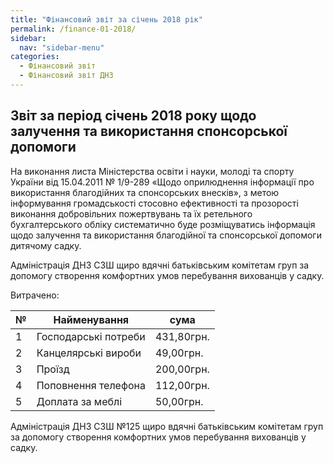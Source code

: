 ```yaml
---
title: "Фінансовий звіт за січень 2018 рік"
permalink: /finance-01-2018/
sidebar:
  nav: "sidebar-menu"
categories:
  - Фінансовий звіт
  - Фінансовий звіт ДНЗ
---
```


## Звіт за період січень 2018 року щодо залучення та використання спонсорської допомоги

На виконання листа Міністерства освіти і науки, молоді та спорту України від 15.04.2011 № 1/9-289 «Щодо оприлюднення інформації про використання благодійних та спонсорських внесків», з метою інформування громадськості стосовно ефективності та прозорості виконання добровільних пожертвувань та їх ретельного бухгалтерського обліку систематично буде розміщуватись інформація щодо залучення та використання благодійної та спонсорської допомоги дитячому садку.

Адміністрація ДНЗ СЗШ щиро вдячні батьківським комітетам груп за допомогу створення комфортних умов перебування вихованців у садку.

Витрачено:

| № | Найменування | сума        |
|---|--------------|-------------|
| 1 |Господарські потреби    | 431,80грн. |
| 2 |Канцелярські вироби   |49,00грн. |
| 3 |Проїзд    | 200,00грн.|
| 4 |Поповнення телефона  | 112,00грн.|
| 5 |Доплата за меблі | 50,00грн. |

Адміністрація ДНЗ СЗШ №125 щиро вдячні батьківським комітетам груп за допомогу створення комфортних умов перебування вихованців у садку.
